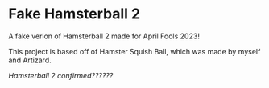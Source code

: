 # Fake Hamsterball 2

A fake verion of Hamsterball 2 made for April Fools 2023!

This project is based off of Hamster Squish Ball, which was made by myself and Artizard.

*Hamsterball 2 confirmed??????*
